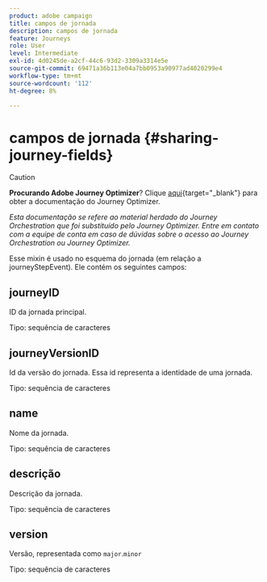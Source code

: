 ```yaml
---
product: adobe campaign
title: campos de jornada
description: campos de jornada
feature: Journeys
role: User
level: Intermediate
exl-id: 4d0245de-a2cf-44c6-93d2-3309a3314e5e
source-git-commit: 69471a36b113e04a7bb0953a90977ad4020299e4
workflow-type: tm+mt
source-wordcount: '112'
ht-degree: 8%

---
```


# campos de jornada {#sharing-journey-fields}


>[!CAUTION]
>
>**Procurando Adobe Journey Optimizer**? Clique [aqui](https://experienceleague.adobe.com/pt-br/docs/journey-optimizer/using/ajo-home){target="_blank"} para obter a documentação do Journey Optimizer.
>
>
>_Esta documentação se refere ao material herdado do Journey Orchestration que foi substituído pelo Journey Optimizer. Entre em contato com a equipe de conta em caso de dúvidas sobre o acesso ao Journey Orchestration ou Journey Optimizer._


Esse mixin é usado no esquema do jornada (em relação a journeyStepEvent). Ele contém os seguintes campos:

## journeyID

ID da jornada principal.

Tipo: sequência de caracteres

## journeyVersionID

Id da versão do jornada. Essa id representa a identidade de uma jornada.

Tipo: sequência de caracteres

## name

Nome da jornada.

Tipo: sequência de caracteres

## descrição

Descrição da jornada.

Tipo: sequência de caracteres

## version

Versão, representada como `major`.`minor`

Tipo: sequência de caracteres
